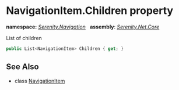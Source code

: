 # NavigationItem.Children property
**namespace:** *[Serenity.Navigation](../../README.md#serenity.navigation-namespace)*   **assembly**: *[Serenity.Net.Core](../../README.md)*

List of children

```csharp
public List<NavigationItem> Children { get; }
```

## See Also

* class [NavigationItem](../NavigationItem.md)